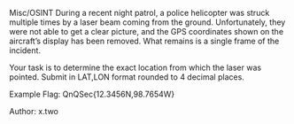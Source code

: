 Misc/OSINT
During a recent night patrol, a police helicopter was struck multiple times by a laser beam coming from the ground. Unfortunately, they were not able to get a clear picture, and the GPS coordinates shown on the aircraft’s display has been removed. What remains is a single frame of the incident.

Your task is to determine the exact location from which the laser was pointed. Submit in LAT,LON format rounded to 4 decimal places.

Example Flag: QnQSec{12.3456N,98.7654W}

Author: x.two
